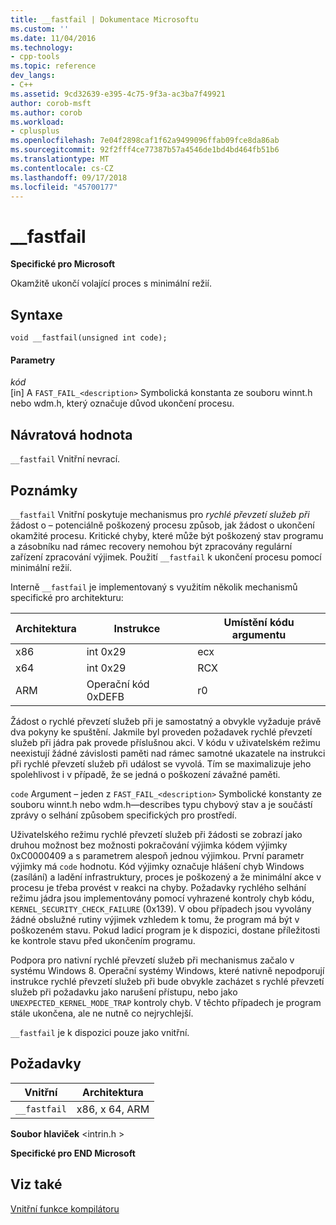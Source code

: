 ```yaml
---
title: __fastfail | Dokumentace Microsoftu
ms.custom: ''
ms.date: 11/04/2016
ms.technology:
- cpp-tools
ms.topic: reference
dev_langs:
- C++
ms.assetid: 9cd32639-e395-4c75-9f3a-ac3ba7f49921
author: corob-msft
ms.author: corob
ms.workload:
- cplusplus
ms.openlocfilehash: 7e04f2898caf1f62a9499096ffab09fce8da86ab
ms.sourcegitcommit: 92f2fff4ce77387b57a4546de1bd4bd464fb51b6
ms.translationtype: MT
ms.contentlocale: cs-CZ
ms.lasthandoff: 09/17/2018
ms.locfileid: "45700177"
---
```

# <a name="fastfail"></a>__fastfail
**Specifické pro Microsoft**  
  
 Okamžitě ukončí volající proces s minimální režií.  
  
## <a name="syntax"></a>Syntaxe  
  
```  
void __fastfail(unsigned int code);  
```  
  
#### <a name="parameters"></a>Parametry  
*kód*<br/>
[in] A `FAST_FAIL_<description>` Symbolická konstanta ze souboru winnt.h nebo wdm.h, který označuje důvod ukončení procesu.  
  
## <a name="return-value"></a>Návratová hodnota  
 `__fastfail` Vnitřní nevrací.  
  
## <a name="remarks"></a>Poznámky  
 `__fastfail` Vnitřní poskytuje mechanismus pro *rychlé převzetí služeb při* žádost o – potenciálně poškozený procesu způsob, jak žádost o ukončení okamžité procesu. Kritické chyby, které může být poškozený stav programu a zásobníku nad rámec recovery nemohou být zpracovány regulární zařízení zpracování výjimek. Použití `__fastfail` k ukončení procesu pomocí minimální režií.  
  
 Interně `__fastfail` je implementovaný s využitím několik mechanismů specifické pro architekturu:  
  
|Architektura|Instrukce|Umístění kódu argumentu|  
|------------------|-----------------|-------------------------------|  
|x86|int 0x29|ecx|  
|x64|int 0x29|RCX|  
|ARM|Operační kód 0xDEFB|r0|  
  
 Žádost o rychlé převzetí služeb při je samostatný a obvykle vyžaduje právě dva pokyny ke spuštění. Jakmile byl proveden požadavek rychlé převzetí služeb při jádra pak provede příslušnou akci. V kódu v uživatelském režimu neexistují žádné závislosti paměti nad rámec samotné ukazatele na instrukci při rychlé převzetí služeb při událost se vyvolá. Tím se maximalizuje jeho spolehlivost i v případě, že se jedná o poškození závažné paměti.  
  
 `code` Argument – jeden z `FAST_FAIL_<description>` Symbolické konstanty ze souboru winnt.h nebo wdm.h—describes typu chybový stav a je součástí zprávy o selhání způsobem specifických pro prostředí.  
  
 Uživatelského režimu rychlé převzetí služeb při žádosti se zobrazí jako druhou možnost bez možnosti pokračování výjimka kódem výjimky 0xC0000409 a s parametrem alespoň jednou výjimkou. První parametr výjimky má `code` hodnotu. Kód výjimky označuje hlášení chyb Windows (zasílání) a ladění infrastruktury, proces je poškozený a že minimální akce v procesu je třeba provést v reakci na chyby. Požadavky rychlého selhání režimu jádra jsou implementovány pomocí vyhrazené kontroly chyb kódu, `KERNEL_SECURITY_CHECK_FAILURE` (0x139). V obou případech jsou vyvolány žádné obslužné rutiny výjimek vzhledem k tomu, že program má být v poškozeném stavu. Pokud ladicí program je k dispozici, dostane příležitosti ke kontrole stavu před ukončením programu.  
  
 Podpora pro nativní rychlé převzetí služeb při mechanismus začalo v systému Windows 8. Operační systémy Windows, které nativně nepodporují instrukce rychlé převzetí služeb při bude obvykle zacházet s rychlé převzetí služeb při požadavku jako narušení přístupu, nebo jako `UNEXPECTED_KERNEL_MODE_TRAP` kontroly chyb. V těchto případech je program stále ukončena, ale ne nutně co nejrychlejší.  
  
 `__fastfail` je k dispozici pouze jako vnitřní.  
  
## <a name="requirements"></a>Požadavky  
  
|Vnitřní|Architektura|  
|---------------|------------------|  
|`__fastfail`|x86, x 64, ARM|  
  
 **Soubor hlaviček** \<intrin.h >  
  
**Specifické pro END Microsoft**  
  
## <a name="see-also"></a>Viz také  
 [Vnitřní funkce kompilátoru](../intrinsics/compiler-intrinsics.md)